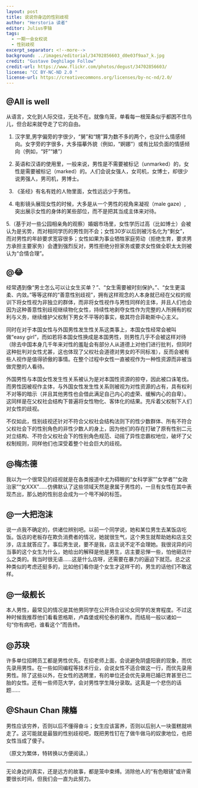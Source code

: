 ```yaml
---
layout: post
title: 说说你身边的性别歧视
author: "Herstoria 读者"
editor: Julius李铀
tags:
  - 一期一会女权说
  - 性别歧视
excerpt_separator: <!--more-->
background: ../images/editorial/34702856603_d0e03f9aa7_k.jpg
credit: "Gustave Deghilage Follow"
credit-url: https://www.flickr.com/photos/degust/34702856603/
license: "CC BY-NC-ND 2.0 "
license-url: https://creativecommons.org/licenses/by-nc-nd/2.0/
---
```


## @All is well

从语言，文化到人际交往，无处不在。就像鸟笼，单看每一根笼条似乎都困不住鸟儿，但合起来就夺走了它的自由。

<!--more-->

1. 汉字里,男字偏旁的字很少，“舅”和“甥”算为数不多的两个，也没什么情感倾向。女字旁的字很多，大多描摹外貌（例如，“婀娜”）或有比较负面的情感倾向（例如，“奸”“婊”）

2. 英语和汉语的使用里，一般来说，男性是不需要被标记（unmarked）的，女性是需要被标记（marked）的。人们会说女强人，女司机，女博士，却很少说男强人，男司机，男博士。

3. 《圣经》有名有姓的人物里面，女性远远少于男性。

4. 电影镜头展现女性的时候，大多是从一个男性的视角来凝视（male gaze）,
突出展示女性的身体的某些部位，而不是把其当成主体来对待。

5.（基于对一些公园相亲角的观察）婚姻市场里，女性学历过高（比如博士）会被认为是劣势，而对相同学历的男性则不会；女性30岁以后则被污名化为“剩女”，而对男性的年龄要求宽容很多；女性如果为事业牺牲家庭劳动（拒绝生育，要求男方承担主要家务）会遭到强烈反对，男性拒绝分担家务或要求女性做全职太太则被认为“合情合理”。

## @😂  

经常遇到像“男士怎么可以让女生买单？”、“女生需要被时刻保护。”、“女生更温柔、内敛。”等等这样的“善意性别歧视”，拥有这样观念的人本身就已经在父权的规训下将女性视为非独立的群体，而非将女性视作与男性同样的主体，并且人们也会因为这种善意性别歧视继续物化女性，持续性地剥夺女性作为完整的人所拥有的权利与义务，继续维护父权制下男女不平等的事实，极其符合菲勒斯中心主义。 

同时在对于本国女性与外国男性发生性关系这类事上，本国女性经常会被叫做“easy
girl”，而如若将本国女性换成是本国男性，则男性几乎不会被这样对待（除去中国本身几千年来对性的羞耻会有部分人从道德上对他们进行批判，但同时这种批判对女性尤甚，这也体现了父权社会道德对男女的不同标准），反而会被有些人视作是值得骄傲的事情。在整个过程中女性一直被视作为一种性资源而非被当做完整的人看待。

外国男性与本国女性发生性关系被认为是对本国性资源的掠夺，因此被口诛笔伐。而男性因被视作主体，与外国女性发生性关系则被视为对性资源的占有，具有权利不对等的暗示（并且其他男性也会借此满足自己内心的虚荣、缓解内心的自卑）。这同样是在父权社会结构下普遍将女性物化、客体化的结果。充斥着父权制下人们对女性的歧视。

不仅如此，性别歧视还针对不符合父权社会结构法则下的性少数群体、所有不符合父权社会下的性别角色的非性少数人的身上，因为他们的存在打破了原有性别二元对立结构、不符合父权社会下的性别角色规范、动摇了异性恋霸权地位，破坏了父权制规则，同样他们也深受着整个社会巨大的歧视。

## @梅杰德

我以为一个很常见的歧视就是在各类报道中尤为碍眼的“女科学家””女学者”“女政治家”“女XXX”……仿佛默认了这些领域天然是隶属于男性的，一旦有女性在其中表现杰出，那么她的性别总会成为一个甩不掉的标签。

## @一大把泡沫

说一点我不确定的，供诸位辨别吧。以前一个同学说，她和某位男生去某饭店吃饭。饭店的老板存在欺负消费者的情况，她就很生气，这个男生就帮助她和店主交涉，店主就答应了。事后男生说，要不是我，店主说不定不会理她。我很诧异的问当事的这个女生为什么，她给出的解释是他是男生，店主要忌惮一些，怕他砸店什么之类的。我当时很无语......这是什么店呀，还需要在暴力的逼迫下就范。总之这种类似的考虑还挺多的，比如他们看你是个女生才这样干的，男生的话他们不敢这样。

## @一级舰长

本人男性，最常见的情况是其他男同学在公开场合议论女同学的发育程度。不过这种时候我推荐他们看看恩格斯，卢森堡或柯伦泰的著作。而结局一般以诸如一句“你有病吧，谁看这个”而告终。

## @苏玦

许多单位招聘员工都是男性优先。在招老师上面，会说避免阴盛阳衰的现象，而优先录用男性。在一些如同编程等技术行业，会说女性不适合做这一行，而优先录用男性。除了这些以外，在女性的选聘里，有的单位还会优先录用已婚已育甚至已二胎的女性。还有一些师范大学，会对男性学生降分录取。这真是一个悲伤的话题......

## @Shaun Chan 陳觴

男性应该穷养，否则以后不懂得奋斗；女生应该富养，否则以后别人一块蛋糕就哄走了。这可能就是最狠的性别歧视吧，既把男性钉在了做牛做马的奴隶地位，也把女性当成了傻子。

（原文为繁体，特转换以方便阅读。）

---

无论身边的真实，还是远方的故事，都是笼中束缚。消除他人的“有色眼镜”或许需要很长时间，但我们会一直为此努力。